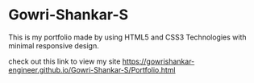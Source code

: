 # Gowri-Shankar-S
This is my portfolio made by using HTML5 and CSS3 Technologies with minimal responsive design. 

check out this link to view my site
https://gowrishankar-engineer.github.io/Gowri-Shankar-S/Portfolio.html
